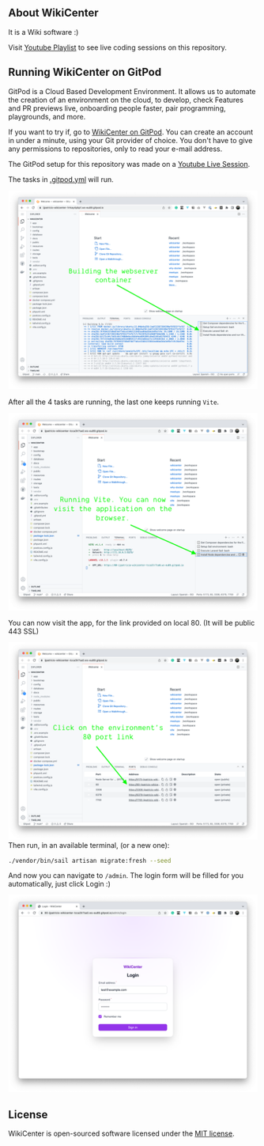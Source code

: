 ## About WikiCenter

It is a Wiki software :)

Visit [Youtube Playlist](https://www.youtube.com/watch?v=aRI9-DzXOkI&list=PL2Njk5tK9lmuM5Oac06vxILXJvoYS3Qrs) to 
see live coding sessions on this repository.

## Running WikiCenter on GitPod

GitPod is a Cloud Based Development Environment. It allows us to automate the creation of an environment on 
the cloud, to develop, check Features and PR previews live, onboarding people faster, pair programming, playgrounds, and more.

If you want to try if, go to [WikiCenter on GitPod](https://gitpod.io/#https://github.com/ijpatricio/wikicenter).
You can create an account in under a minute, using your Git provider of choice. You don't have to give any permissions to repositories,
only to read your e-mail address.

The GitPod setup for this repository was made on a [Youtube Live Session](https://www.youtube.com/watch?v=Ng1WW45Zlho&list=PL2Njk5tK9lmuM5Oac06vxILXJvoYS3Qrs&index=4).

The tasks in [.gitpod.yml](./.gitpod.yml) will run.

![Coding in GitPod 1](./docs/images/coding-in-gitpod-1.png)

After all the 4 tasks are running, the last one keeps running `Vite`.

![Coding in GitPod 2](./docs/images/coding-in-gitpod-2.png)

You can now visit the app, for the link provided on local 80. (It will be public 443 SSL)

![Coding in GitPod 3](./docs/images/coding-in-gitpod-3.png)
Then run, in an available terminal, (or a new one):

```bash
./vendor/bin/sail artisan migrate:fresh --seed
```

And now you can navigate to `/admin`. The login form will be filled for you automatically, just click Login :)

![Coding in GitPod 4](./docs/images/coding-in-gitpod-4.png)

## License

WikiCenter is open-sourced software licensed under the [MIT license](https://opensource.org/licenses/MIT).
